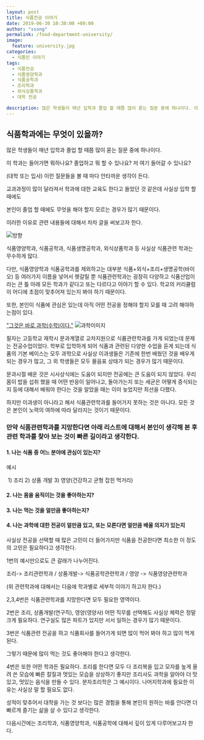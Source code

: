 ```yaml
---
layout: post
title: 식품전공 이야기
date: 2019-06-30 10:30:00 +09:00
author: "ssong"
permalink: /food-department-university/
image:
  feature: university.jpg
categories:
  - 식품인 이야기
tags:
  - 식품전공
  - 식품영양학과
  - 식품공학과
  - 조리학과
  - 외식상품학과
  - 대학 전공

description: 많은 학생들이 매년 입학과 졸업 할 때쯤 많이 묻는 질문 중에 하나이다. 이 학과는 들어가면 뭐하나요? 졸업하고 뭐 할 수 있나요? 저 여기 들어갈 수 있나요? 이러한 이유로 관련 내용들에 대해서 차차 글을 써보고자 한다.
---
```


## 식품학과에는 무엇이 있을까?

많은 학생들이 매년 입학과 졸업 할 때쯤 많이 묻는 질문 중에 하나이다.

이 학과는 들어가면 뭐하나요? 졸업하고 뭐 할 수 있나요? 저 여기 들어갈 수 있나요?

(대학 또는 입사) 이런 질문들을 볼 때 마다 안타까운 생각이 든다.

교과과정이 많이 달라져서 학과에 대한 교육도 한다고 들었던 것 같은데 사실상 입학 할 때에도

본인이 졸업 할 때에도 무엇을 해야 할지 모르는 경우가 많기 때문이다.

이러한 이유로 관련 내용들에 대해서 차차 글을 써보고자 한다.



![방향](https://lh3.googleusercontent.com/Mm7nWmGn4gH731AHEiEk3FvPorCquvUlgbTiJpNy0mCUSdLgaMQAqy45PnQjgOrQ9ZLMmzNQ1cGbpeXFGuQg5vW0rbt_eb8Xz74MU_bUcczr22jeg-lnqC6QS_egoU5Bj0lL_Y2lT28HKA5VcbZNoOovusQ_GVmn_uDxkBVKr9uiE_MvY7d7RhonqjLU28q-pG-oa-QygPSZk1xxB0jBXiYTR1bXpPGotq_u9NSaUf-ftRXsQVNjO4tyr3Cl8e0z48rbkBlCSet7zUGxPoKBi-uHonybvFl-P5UDDcutJi3PWfZZqojK4P_kydW1EkTpvBWNr1qMZxdjAkk5jWk7kLrfi8xEBJ2pNzf7y6f0clzzey3gD0xUWGZjQNFvog7lZ-1ZPc5yuYhnfPljCaS-JMzqgzlNsyC1eWP2226OX-LKa8eSXZTudefno558eY96UQ-oupQSuWlzHmqebHJa5sZnsUcRlCiILpZ8JxHuSoUbUZ9nPnSfsaJsIkgANZ8fvPu9mz2_9mO3oXE1NlmRSoWhCZcvpRNs3h5O1pwZ6_m4izmWsloUcHCvzNal-2_WhJrWgB-G8IoqiK_ti1RyUy8uQx9wIiWcSij_472A7t2h4gcQFDjoAxG4fCwswe97rVuVZk_njTLWmUE-lDjDbi12-tzeLg=w704-h469-no)



식품영양학과, 식품공학과, 식품생명공학과, 외식상품학과 등 사실상 식품관련 학과는 무수하게 많다.

다만, 식품영양학과 식품공학과를 제외하고는 대부분 식품+외식+조리+생명공학(바이오) 등 여러가지 이름을 넣어서 헷갈릴 뿐 식품관련학과는 굉장히 다양하고 식품산업이라는 큰 틀 아래 모든 학과가 같다고 또는 다르다고 이야기 할 수 있다. 학교의 커리큘럼이 어디에 초점이 맞추어져 있는지 봐야 하기 때문이다.

또한, 본인이 식품에 관심은 있는데 아직 어떤 전공을 정해야 할지 모를 때 고려 해야하는점이 있다.

<u>"그것은 바로 과학(수학)이다."</u> ![과학이미지](https://lh3.googleusercontent.com/Jvcwj2nsgkHGOC9tDB8-nEGUZOvNFhu7hBBsBIpxU-TWOnCT6mAWfuiZZwNM1K7DrsxTyj1JLCZN0DjYztXBmxPhzIetjZyev_L0k4f05Xt-U11mNsLOMjaWkUfatDrTp5bIP8URx_VzWwz7UibE-nQUlm-mRK1wORn-Sn_dT4mm449_hBjZtlWHgLnGi_os5U_0VfZURM7cS51htMT8yDq_ZkV6INa7knvPefMyaUqHlyhcK2P5-Qq4kcu8Nsft-ezt_XmrtGftsDbl8BgAbGXN-sydcaj_B7ksN78bXo_WvuNgao3b7eqGYe8Tp3b0cPI-xpObXqcgegzsRGYbPriU3y3zeLNzf8lVbeTTaQETRFXxUk9atobQccynkksC4S3cRZjvYefX4w9RdfeMgcFThQdEcUB7eGPKSgCWjPhhuEMja61MLy7gySx5qTcFcC_U8Rez_1eOwoF4PbUqp_Fn6gYr5CnYNZzW-x1sa5LpK8baPgY-MJbtMb0FfTarvrjB90zvIf1-8KbRQ_R9PCTGZjOEjMYKVJ-e7Y5-SHho6g3FFbpl7QpcWwGjsgyz4ZPT5y4DcrQZKVl0a1J1eSKh5cVTVYUWr7RFFPrz9rq2kNLIlhfCaZpDbOzNyI5i2dlvbAJBuM_i2OHTxqZAzg6JfOppRA=w960-h301-no)





필자는 고등학교 재학시 문과계열로 교차지원으로 식품관련학과를 가게 되었는데 문제는 전공수업이었다. 학부로 입학하게 되어 식품과 관련된 다양한 수업을 듣게 되는데 식품의 기본 베이스는 모두 과학으로 사실상 이과생들은 기존에 한번 배웠던 것을 배우게 되는 경우가 많고, 그 외 학생들은 모두 물음표 상태가 되는 경우가 많기 때문이다.

 문과시절 배운 것은 시사상식에는 도움이 되지만 전공에는 큰 도움이 되지 않았다. 우리 몸이 밥을 섭취 했을 때 어떤 반응이 일어나고, 돌아가는지 또는 세균은 어떻게 증식되는지 등에 대해서 배워야 한다는 것을 알았을 때는 이미 늦었지만 최선을 다했다.

하지만 이과생이 아니라고 해서 식품관련학과를 들어가지 못하는 것은 아니다. 모든 것은 본인이 노력의 여하에 따라 달라지는 것이기 때문이다.



### 만약 식품관련학과를 지망한다면 아래 리스트에 대해서 본인이 생각해 본 후 관련 학과를 찾아 보는 것이 빠른 길이라고 생각한다.

#### 1. 나는 식품 중 어느 분야에 관심이 있는지?

   예시

​      1) 조리 2) 상품 개발 3) 영양(건강하고 균형 잡힌 먹거리)

#### 2. 나는 몸을 움직이는 것을 좋아하는지?

#### 3. 나는 먹는 것을 얼만큼 좋아하는지?

#### 4. 나는 과학에 대한 전공이 얼만큼 있고, 또는 모른다면 얼만큼 배울 의지가 있는지

사실상 전공을 선택할 때 많은 고민이 더 들어가지만 식품을 전공한다면 최소한 이 정도의 고민은 필요하다고 생각한다.

1번의 예시만으로도 큰 갈래가 나누어진다.

조리-> 조리관련학과 / 상품개발-> 식품공학관련학과 / 영양 -> 식품영양관련학과

(위 관련학과에 대해서는 다음에 학과별로 세부적 이야기 하고자 한다.)

2,3,4번은 식품관련학과를 지망한다면 모두 필요한 영역이다.

2번은 조리, 상품개발(연구직), 영양(영양사) 어떤 직무를 선택해도 사실상 체력은 정말 크게 필요하다. 연구실도 많은 파트가 있지만 서서 일하는 경우가 많기 때문이다.

3번은 식품관련 전공을 하고 식품회사를 들어가게 되면 많이 먹어 봐야 하고 많이 먹게 된다.

그렇기 때문에 많이 먹는 것도 좋아해야 한다고 생각한다.

4번은 또한 어떤 학과든 필요하다. 조리를 한다면 모두 다 조리복을 입고 모자를 높게 올려 쓴 모습에 빠른 칼질과 멋있는 모습을 상상하기 좋지만 조리사도 과학을 알아야 더 맛있고, 멋있는 음식을 만들 수 있다. 분자조리학은 그 예시이다. 나머지학과에 필요한 이유는 사실상 말 할 필요도 없다.



성적이 맞추어서 대학을 가는 것 보다는 많은 경험을 통해 본인의 원하는 바를 안다면 더 빠르게 즐기는 삶을 살 수 있다고 생각한다.



다음시간에는 조리학과, 식품영양학과, 식품공학에 대해서 깊이 있게 다루어보고자 한다.
